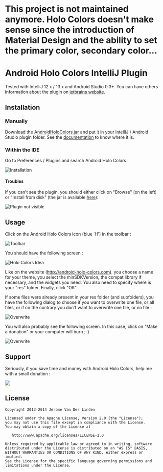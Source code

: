 # This project is not maintained anymore. Holo Colors doesn't make sense since the introduction of Material Design and the ability to set the primary color, secondary color...

Android Holo Colors IntelliJ Plugin
===================================

Tested with IntelliJ 12.x / 13.x and Android Studio 0.3+. You can have others information about the plugin on <a href="http://plugins.jetbrains.com/plugin/7366?pr=" target="_blank">jetbrains website</a>.

Installation
------------
### Manually ###

Download the <a href="https://github.com/jeromevdl/android-holo-colors-idea-plugin/raw/master/AndroidHoloColors.jar">AndroidHoloColors.jar</a> and put it in your IntelliJ / Android Studio plugin folder. See the <a href="http://devnet.jetbrains.com/docs/DOC-181" target="_blank">documentation</a> to know where it is.

### Within the IDE ###

Go to Preferences / Plugins and search Android Holo Colors :

![Installation](https://raw.github.com/jeromevdl/android-holo-colors-idea-plugin/master/other/holocolorsinstall.png)

#### Troubles ####

If you can't see the plugin, you should either click on "Browse" (on the left) or "Install from disk" (the jar is available <a href="http://plugins.jetbrains.com/plugin/download?pr=androidstudio&updateId=14872">here</a>):

![Plugin not visible](https://raw.github.com/jeromevdl/android-holo-colors-idea-plugin/master/other/plugin_not_visible.png)

Usage
-----
Click on the Android Holo Colors icon (blue 'H') in the toolbar :

![Toolbar](https://raw.github.com/jeromevdl/android-holo-colors-idea-plugin/master/other/toolbar.png)

You should have the following screen :

![Holo Colors Idea](https://raw.github.com/jeromevdl/android-holo-colors-idea-plugin/master/other/holocolorsidea.png)

Like on the website (http://android-holo-colors.com), you choose a name for your theme, you select the minSDKVersion, the compat library if necessary, and the widgets you need. You also need to specify where is your "res" folder. Finally, click "OK". 

If some files were already present in your res folder (and subfolders), you have the following dialog to choose if you want to overwrite one file, or all files, or if on the contrary you don't want to overwrite one file, or no file :

![Overwrite](https://raw.github.com/jeromevdl/android-holo-colors-idea-plugin/master/other/holocolorsoverwrite.png)

You will also probably see the following screen. In this case, click on "Make a donation" or your computer will burn ;-)

![Overwrite](https://raw.github.com/jeromevdl/android-holo-colors-idea-plugin/master/other/donate.png)

Support
-------
Seriously, if you save time and money with Android Holo Colors, help me with a small donation :

<a href="https://www.paypal.com/cgi-bin/webscr?cmd=_s-xclick&hosted_button_id=XQSBX55A2Z46U" target="_blank"><img src="http://android-holo-colors.com/support-button.png" border="0"></a>

License
-------

    Copyright 2013-2014 Jérôme Van Der Linden

    Licensed under the Apache License, Version 2.0 (the "License");
    you may not use this file except in compliance with the License.
    You may obtain a copy of the License at

       http://www.apache.org/licenses/LICENSE-2.0

    Unless required by applicable law or agreed to in writing, software
    distributed under the License is distributed on an "AS IS" BASIS,
    WITHOUT WARRANTIES OR CONDITIONS OF ANY KIND, either express or implied.
    See the License for the specific language governing permissions and
    limitations under the License.

